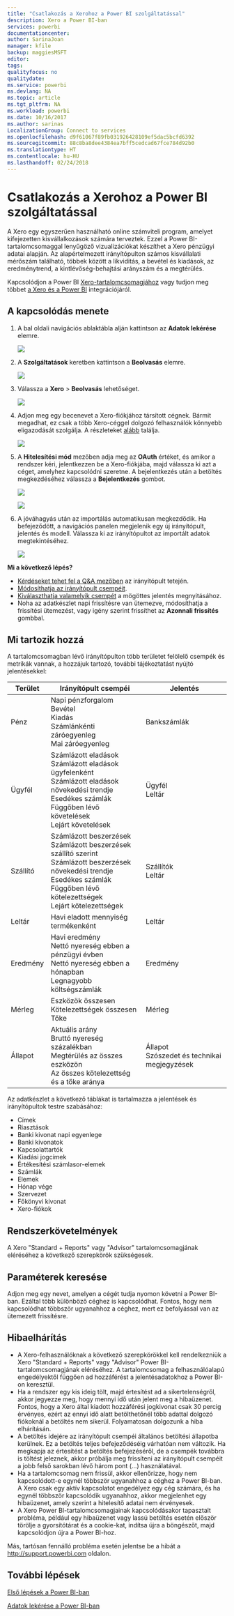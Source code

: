 ```yaml
---
title: "Csatlakozás a Xerohoz a Power BI szolgáltatással"
description: Xero a Power BI-ban
services: powerbi
documentationcenter: 
author: SarinaJoan
manager: kfile
backup: maggiesMSFT
editor: 
tags: 
qualityfocus: no
qualitydate: 
ms.service: powerbi
ms.devlang: NA
ms.topic: article
ms.tgt_pltfrm: NA
ms.workload: powerbi
ms.date: 10/16/2017
ms.author: sarinas
LocalizationGroup: Connect to services
ms.openlocfilehash: d9f61067f89fb031926428109ef5dac5bcfd6392
ms.sourcegitcommit: 88c8ba8dee4384ea7bff5cedcad67fce784d92b0
ms.translationtype: HT
ms.contentlocale: hu-HU
ms.lasthandoff: 02/24/2018
---
```

# <a name="connect-to-xero-with-power-bi"></a>Csatlakozás a Xerohoz a Power BI szolgáltatással
A Xero egy egyszerűen használható online számviteli program, amelyet kifejezetten kisvállalkozások számára terveztek. Ezzel a Power BI-tartalomcsomaggal lenyűgöző vizualizációkat készíthet a Xero pénzügyi adatai alapján. Az alapértelmezett irányítópulton számos kisvállalati mérőszám található, többek között a likviditás, a bevétel és kiadások, az eredménytrend, a kintlévőség-behajtási arányszám és a megtérülés.

Kapcsolódjon a Power BI [Xero-tartalomcsomagjához](https://app.powerbi.com/getdata/services/xero) vagy tudjon meg többet [a Xero és a Power BI](https://help.xero.com/Power-BI) integrációjáról.

## <a name="how-to-connect"></a>A kapcsolódás menete
1. A bal oldali navigációs ablaktábla alján kattintson az **Adatok lekérése** elemre.
   
   ![](media/service-connect-to-xero/getdata.png)
2. A **Szolgáltatások** keretben kattintson a **Beolvasás** elemre.
   
   ![](media/service-connect-to-xero/services.png)
3. Válassza a **Xero** \> **Beolvasás** lehetőséget.
   
   ![](media/service-connect-to-xero/connect.png)
4. Adjon meg egy becenevet a Xero-fiókjához társított cégnek. Bármit megadhat, ez csak a több Xero-céggel dolgozó felhasználók könnyebb eligazodását szolgálja. A részleteket [alább](#FindingParams) találja.
   
   ![](media/service-connect-to-xero/params.png)
5. A **Hitelesítési mód** mezőben adja meg az **OAuth** értéket, és amikor a rendszer kéri, jelentkezzen be a Xero-fiókjába, majd válassza ki azt a céget, amelyhez kapcsolódni szeretne. A bejelentkezés után a betöltés megkezdéséhez válassza a **Bejelentkezés** gombot.
   
    ![](media/service-connect-to-xero/creds.png)
   
    ![](media/service-connect-to-xero/creds2.png)
6. A jóváhagyás után az importálás automatikusan megkezdődik. Ha befejeződött, a navigációs panelen megjelenik egy új irányítópult, jelentés és modell. Válassza ki az irányítópultot az importált adatok megtekintéséhez.
   
     ![](media/service-connect-to-xero/dashboard.png)

**Mi a következő lépés?**

* [Kérdéseket tehet fel a Q&A mezőben](power-bi-q-and-a.md) az irányítópult tetején.
* [Módosíthatja az irányítópult csempéit](service-dashboard-edit-tile.md).
* [Kiválaszthatja valamelyik csempét](service-dashboard-tiles.md) a mögöttes jelentés megnyitásához.
* Noha az adatkészlet napi frissítésre van ütemezve, módosíthatja a frissítési ütemezést, vagy igény szerint frissíthet az **Azonnali frissítés** gombbal.

## <a name="whats-included"></a>Mi tartozik hozzá
A tartalomcsomagban lévő irányítópulton több területet felölelő csempék és metrikák vannak, a hozzájuk tartozó, további tájékoztatást nyújtó jelentésekkel:  

| Terület | Irányítópult csempéi | Jelentés |
| --- | --- | --- |
| Pénz |Napi pénzforgalom <br>Bevétel <br>Kiadás <br>Számlánkénti záróegyenleg <br>Mai záróegyenleg |Bankszámlák |
| Ügyfél |Számlázott eladások <br>Számlázott eladások ügyfelenként <br>Számlázott eladások növekedési trendje <br>Esedékes számlák <br>Függőben lévő követelések <br>Lejárt követelések |Ügyfél <br>Leltár |
| Szállító |Számlázott beszerzések <br>Számlázott beszerzések szállító szerint <br>Számlázott beszerzések növekedési trendje <br> Esedékes számlák <br>Függőben lévő kötelezettségek <br>Lejárt kötelezettségek |Szállítók <br>Leltár |
| Leltár |Havi eladott mennyiség termékenként |Leltár |
| Eredmény |Havi eredmény <br>Nettó nyereség ebben a pénzügyi évben <br>Nettó nyereség ebben a hónapban <br>Legnagyobb költségszámlák |Eredmény |
| Mérleg |Eszközök összesen <br>Kötelezettségek összesen <br>Tőke |Mérleg |
| Állapot |Aktuális arány <br>Bruttó nyereség százalékban <br> Megtérülés az összes eszközön <br>Az összes kötelezettség és a tőke aránya |Állapot <br>Szószedet és technikai megjegyzések |

Az adatkészlet a következő táblákat is tartalmazza a jelentések és irányítópultok testre szabásához:  

* Címek  
* Riasztások  
* Banki kivonat napi egyenlege  
* Banki kivonatok  
* Kapcsolattartók  
* Kiadási jogcímek  
* Értékesítési számlasor-elemek  
* Számlák  
* Elemek  
* Hónap vége  
* Szervezet  
* Főkönyvi kivonat  
* Xero-fiókok

## <a name="system-requirements"></a>Rendszerkövetelmények
A Xero "Standard + Reports" vagy "Advisor" tartalomcsomagjának eléréséhez a következő szerepkörök szükségesek.

<a name="FindingParams"></a>

## <a name="finding-parameters"></a>Paraméterek keresése
Adjon meg egy nevet, amelyen a cégét tudja nyomon követni a Power BI-ban. Ezáltal több különböző céghez is kapcsolódhat. Fontos, hogy nem kapcsolódhat többször ugyanahhoz a céghez, mert ez befolyással van az ütemezett frissítésre.   

## <a name="troubleshooting"></a>Hibaelhárítás
* A Xero-felhasználóknak a következő szerepkörökkel kell rendelkezniük a Xero "Standard + Reports" vagy "Advisor" Power BI-tartalomcsomagjának eléréséhez. A tartalomcsomag a felhasználóalapú engedélyektől függően ad hozzáférést a jelentésadatokhoz a Power BI-on keresztül.  
* Ha a rendszer egy kis ideig tölt, majd értesítést ad a sikertelenségről, akkor jegyezze meg, hogy mennyi idő után jelent meg a hibaüzenet. Fontos, hogy a Xero által kiadott hozzáférési jogkivonat csak 30 percig érvényes, ezért az ennyi idő alatt betölthetőnél több adattal dolgozó fiókoknál a betöltés nem sikerül. Folyamatosan dolgozunk a hiba elhárításán.
* A betöltés idejére az irányítópult csempéi általános betöltési állapotba kerülnek. Ez a betöltés teljes befejeződéséig várhatóan nem változik. Ha megkapja az értesítést a betöltés befejezéséről, de a csempék továbbra is töltést jeleznek, akkor próbálja meg frissíteni az irányítópult csempéit a jobb felső sarokban lévő három pont (...) használatával.
* Ha a tartalomcsomag nem frissül, akkor ellenőrizze, hogy nem kapcsolódott-e egynél többször ugyanahhoz a céghez a Power BI-ban. A Xero csak egy aktív kapcsolatot engedélyez egy cég számára, és ha egynél többször kapcsolódik ugyanahhoz, akkor megjelenhet egy hibaüzenet, amely szerint a hitelesítő adatai nem érvényesek.  
* A Xero Power BI-tartalomcsomagjainak kapcsolódásakor tapasztalt probléma, például egy hibaüzenet vagy lassú betöltés esetén először törölje a gyorsítótárat és a cookie-kat, indítsa újra a böngészőt, majd kapcsolódjon újra a Power BI-hoz.  

Más, tartósan fennálló probléma esetén jelentse be a hibát a http://support.powerbi.com oldalon.

## <a name="next-steps"></a>További lépések
[Első lépések a Power BI-ban](service-get-started.md)

[Adatok lekérése a Power BI-ban](service-get-data.md)

